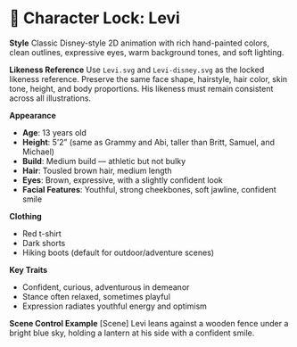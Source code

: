 # 🎨 Character Lock: Levi

**Style**
Classic Disney-style 2D animation with rich hand-painted colors, clean outlines, expressive eyes, warm background tones, and soft lighting.

**Likeness Reference**
Use `Levi.svg` and `Levi-disney.svg` as the locked likeness reference. Preserve the same face shape, hairstyle, hair color, skin tone, height, and body proportions. His likeness must remain consistent across all illustrations.

**Appearance**

* **Age**: 13 years old
* **Height**: 5’2” (same as Grammy and Abi, taller than Britt, Samuel, and Michael)
* **Build**: Medium build — athletic but not bulky
* **Hair**: Tousled brown hair, medium length
* **Eyes**: Brown, expressive, with a slightly confident look
* **Facial Features**: Youthful, strong cheekbones, soft jawline, confident smile

**Clothing**

* Red t-shirt
* Dark shorts
* Hiking boots (default for outdoor/adventure scenes)

**Key Traits**

* Confident, curious, adventurous in demeanor
* Stance often relaxed, sometimes playful
* Expression radiates youthful energy and optimism

**Scene Control Example**
[Scene] Levi leans against a wooden fence under a bright blue sky, holding a lantern at his side with a confident smile.
